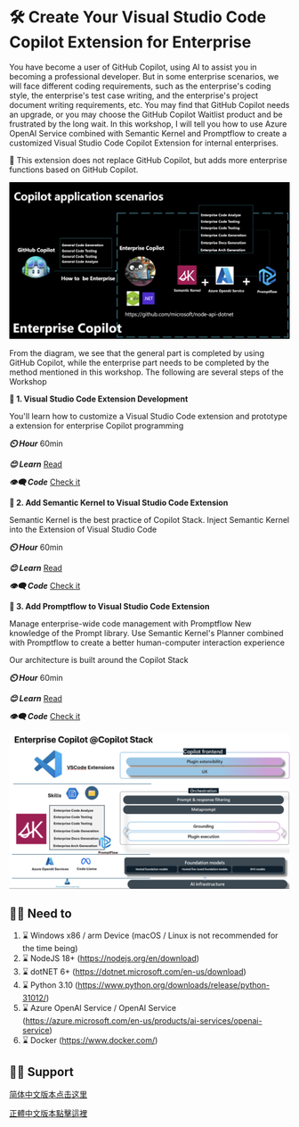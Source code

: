 # **🛠️ Create Your Visual Studio Code Copilot Extension for Enterprise**

You have become a user of GitHub Copilot, using AI to assist you in becoming a professional developer. But in some enterprise scenarios, we will face different coding requirements, such as the enterprise's coding style, the enterprise's test case writing, and the enterprise's project document writing requirements, etc. You may find that GitHub Copilot needs an upgrade, or you may choose the GitHub Copilot Waitlist product and be frustrated by the long wait. In this workshop, I will tell you how to use Azure OpenAI Service combined with Semantic Kernel and Promptflow to create a customized Visual Studio Code Copilot Extension for internal enterprises.

👀 This extension does not replace GitHub Copilot, but adds more enterprise functions based on GitHub Copilot.

![image](/imgs/00/01.png)

From the diagram, we see that the general part is completed by using GitHub Copilot, while the enterprise part needs to be completed by the method mentioned in this workshop. The following are several steps of the Workshop

**👣 1. Visual Studio Code Extension Development**

You'll learn how to customize a Visual Studio Code extension and prototype a extension for enterprise Copilot programming

***⏲️ Hour***  60min

***😊 Learn*** [Read](./workshop/01/README.md)

***👁️‍🗨️ Code*** [Check it](./code/01)

**👣 2. Add Semantic Kernel to Visual Studio Code Extension**

Semantic Kernel is the best practice of Copilot Stack. Inject Semantic Kernel into the Extension of Visual Studio Code



***⏲️ Hour***  60min

***😊 Learn*** [Read](./workshop/02/README.md)

***👁️‍🗨️ Code*** [Check it](./code/02)

**👣 3. Add Promptflow to Visual Studio Code Extension**

Manage enterprise-wide code management with Promptflow New knowledge of the Prompt library. Use Semantic Kernel's Planner combined with Promptflow to create a better human-computer interaction experience

Our architecture is built around the Copilot Stack


***⏲️ Hour***  60min

***😊 Learn*** [Read](./workshop/03/README.md)

***👁️‍🗨️ Code*** [Check it](./code/03)

![image](/imgs/00/02.png)


## **🫵🫵 Need to**

1. ⌛ Windows x86 / arm Device (macOS / Linux is not recommended for the time being)
2. ⌛ NodeJS 18+ (https://nodejs.org/en/download)
3. ⌛ dotNET 6+ (https://dotnet.microsoft.com/en-us/download)
4. ⌛ Python 3.10 (https://www.python.org/downloads/release/python-31012/)
5. ⌛ Azure OpenAI Service / OpenAI Service (https://azure.microsoft.com/en-us/products/ai-services/openai-service)
6. ⌛ Docker (https://www.docker.com/)



## **🤝🤝 Support**

[简体中文版本点击这里](./README.zh-cn.md)

[正體中文版本點擊這裡](./README.zh-tw.md)
